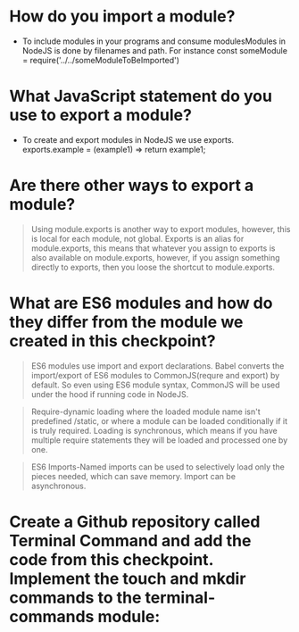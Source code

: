 # How do you import a module?
* To include modules in your programs and consume modulesModules in NodeJS is done by filenames and path. For instance 
const someModule = require('../../someModuleToBeImported')

# What JavaScript statement do you use to export a module?
* To create and export modules in NodeJS we use exports. 
exports.example = (example1) => return example1;

# Are there other ways to export a module?
> Using module.exports is another way to export modules, however, this is local for each module, not global. Exports is an alias for module.exports, this means that whatever you assign to exports is also available on module.exports, however, if you assign something directly to exports, then you loose the shortcut to module.exports. 

# What are ES6 modules and how do they differ from the module we created in this checkpoint?
>ES6 modules use import and export declarations. Babel converts the import/export of ES6 modules to CommonJS(requre and export) by default. So even using ES6 module syntax, CommonJS will be used under the hood if running code in NodeJS. 

>Require-dynamic loading where the loaded module name isn't predefined /static, or where a module can be loaded conditionally if it is truly required. Loading is synchronous, which means if you have multiple require statements they will be loaded and processed one by one.

>ES6 Imports-Named imports can be used to selectively load only the pieces needed, which can save memory. Import can be asynchronous. 

# Create a Github repository called Terminal Command and add the code from this checkpoint. Implement the touch and mkdir commands to the terminal-commands module: